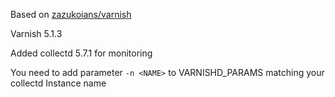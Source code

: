 Based on [zazukoians/varnish](https://github.com/zazukoians/docker-varnish)

Varnish 5.1.3

Added collectd 5.7.1 for monitoring

You need to add parameter `-n <NAME>` to VARNISHD_PARAMS matching your collectd Instance name
